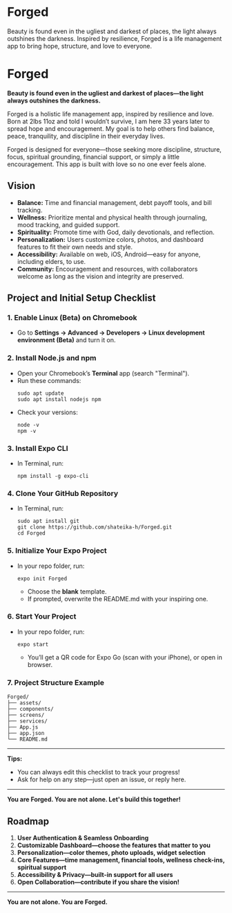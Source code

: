 # Forged
Beauty is found even in the ugliest and darkest of places, the light always outshines the darkness. Inspired by resilience, Forged is a life management app to bring hope, structure, and love to everyone.
# Forged

**Beauty is found even in the ugliest and darkest of places—the light always outshines the darkness.**

Forged is a holistic life management app, inspired by resilience and love. Born at 2lbs 11oz and told I wouldn’t survive, I am here 33 years later to spread hope and encouragement. My goal is to help others find balance, peace, tranquility, and discipline in their everyday lives.

Forged is designed for everyone—those seeking more discipline, structure, focus, spiritual grounding, financial support, or simply a little encouragement. This app is built with love so no one ever feels alone.

## Vision

- **Balance:** Time and financial management, debt payoff tools, and bill tracking.
- **Wellness:** Prioritize mental and physical health through journaling, mood tracking, and guided support.
- **Spirituality:** Promote time with God, daily devotionals, and reflection.
- **Personalization:** Users customize colors, photos, and dashboard features to fit their own needs and style.
- **Accessibility:** Available on web, iOS, Android—easy for anyone, including elders, to use.
- **Community:** Encouragement and resources, with collaborators welcome as long as the vision and integrity are preserved.
## Project and Initial Setup Checklist

### 1. Enable Linux (Beta) on Chromebook
- Go to **Settings → Advanced → Developers → Linux development environment (Beta)** and turn it on.

### 2. Install Node.js and npm
- Open your Chromebook’s **Terminal** app (search "Terminal").
- Run these commands:
  ```
  sudo apt update
  sudo apt install nodejs npm
  ```
- Check your versions:
  ```
  node -v
  npm -v
  ```

### 3. Install Expo CLI
- In Terminal, run:
  ```
  npm install -g expo-cli
  ```

### 4. Clone Your GitHub Repository
- In Terminal, run:
  ```
  sudo apt install git
  git clone https://github.com/shateika-h/Forged.git
  cd Forged
  ```

### 5. Initialize Your Expo Project
- In your repo folder, run:
  ```
  expo init Forged
  ```
  - Choose the **blank** template.
  - If prompted, overwrite the README.md with your inspiring one.

### 6. Start Your Project
- In your repo folder, run:
  ```
  expo start
  ```
  - You’ll get a QR code for Expo Go (scan with your iPhone), or open in browser.

### 7. Project Structure Example
```
Forged/
├── assets/
├── components/
├── screens/
├── services/
├── App.js
├── app.json
└── README.md
```

---

**Tips:**
- You can always edit this checklist to track your progress!
- Ask for help on any step—just open an issue, or reply here.

---

**You are Forged. You are not alone. Let's build this together!**

## Roadmap

1. **User Authentication & Seamless Onboarding**
2. **Customizable Dashboard—choose the features that matter to you**
3. **Personalization—color themes, photo uploads, widget selection**
4. **Core Features—time management, financial tools, wellness check-ins, spiritual support**
5. **Accessibility & Privacy—built-in support for all users**
6. **Open Collaboration—contribute if you share the vision!**

---

**You are not alone. You are Forged.**

